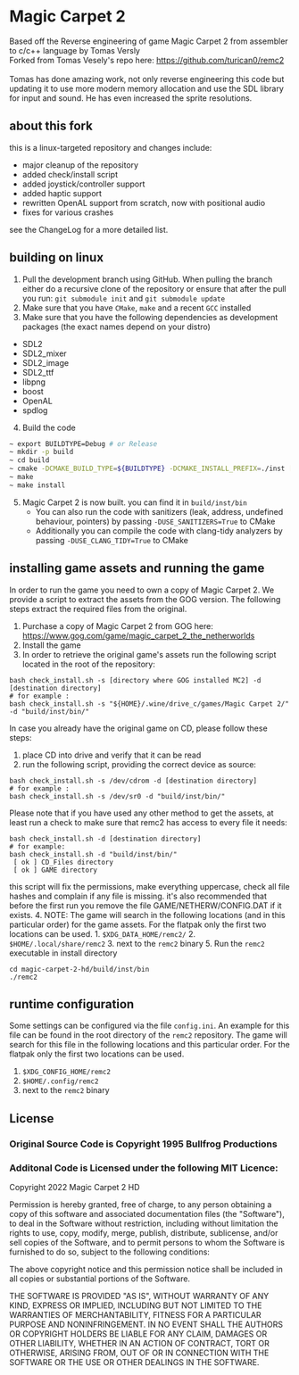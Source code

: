 # Magic Carpet 2
Based off the Reverse engineering of game Magic Carpet 2 from assembler to c/c++ language by Tomas Versly <br />
Forked from Tomas Vesely's repo here: https://github.com/turican0/remc2 <br/><br/>
Tomas has done amazing work, not only reverse engineering this code but updating it to use more modern memory allocation and use the SDL library for input and sound. He has even increased the sprite resolutions.

## about this fork

this is a linux-targeted repository and changes include:

 - major cleanup of the repository
 - added check/install script
 - added joystick/controller support
 - added haptic support
 - rewritten OpenAL support from scratch, now with positional audio
 - fixes for various crashes

see the ChangeLog for a more detailed list.

## building on linux

  1. Pull the development branch using GitHub. When pulling the branch either do a recursive clone of the repository or ensure that after the pull you run: `git submodule init` and `git submodule update`
  2. Make sure that you have `CMake`, `make` and a recent `GCC` installed
  3. Make sure that you have the following dependencies as development packages (the exact names depend on your distro)
  - SDL2
  - SDL2_mixer
  - SDL2_image
  - SDL2_ttf
  - libpng
  - boost
  - OpenAL
  - spdlog
  4. Build the code

  ```bash
  ~ export BUILDTYPE=Debug # or Release
  ~ mkdir -p build
  ~ cd build
  ~ cmake -DCMAKE_BUILD_TYPE=${BUILDTYPE} -DCMAKE_INSTALL_PREFIX=./inst [SOURCE_DIR]
  ~ make
  ~ make install
  ```

  5. Magic Carpet 2 is now built. you can find it in `build/inst/bin`
     - You can also run the code with sanitizers (leak, address, undefined behaviour, pointers) by passing `-DUSE_SANITIZERS=True` to CMake
     - Additionally you can compile the code with clang-tidy analyzers by passing `-DUSE_CLANG_TIDY=True` to CMake

## installing game assets and running the game

In order to run the game you need to own a copy of Magic Carpet 2. We provide a script to extract the assets from the GOG version. The following steps extract the required files from the original.
  1. Purchase a copy of Magic Carpet 2 from GOG here: https://www.gog.com/game/magic_carpet_2_the_netherworlds
  2. Install the game
  3. In order to retrieve the original game's assets run the following script located in the root of the repository:

  ```
  bash check_install.sh -s [directory where GOG installed MC2] -d [destination directory]
  # for example :
  bash check_install.sh -s "${HOME}/.wine/drive_c/games/Magic Carpet 2/" -d "build/inst/bin/"
  ```

In case you already have the original game on CD, please follow these steps:
  1. place CD into drive and verify that it can be read
  2. run the following script, providing the correct device as source:

  ```
  bash check_install.sh -s /dev/cdrom -d [destination directory]
  # for example :
  bash check_install.sh -s /dev/sr0 -d "build/inst/bin/"
  ```


  Please note that if you have used any other method to get the assets, at least run a check to make sure that remc2 has access to every file it needs:

  ```
  bash check_install.sh -d [destination directory]
  # for example:
  bash check_install.sh -d "build/inst/bin/"
   [ ok ] CD_Files directory
   [ ok ] GAME directory
  ```

  this script will fix the permissions, make everything uppercase, check all file hashes and complain if any file is missing.
  it's also recommended that before the first run you remove the file GAME/NETHERW/CONFIG.DAT if it exists.
  4. NOTE: The game will search in the following locations (and in this particular order) for the game assets. For the flatpak only the first two locations can be used.
     1. `$XDG_DATA_HOME/remc2/`
     2. `$HOME/.local/share/remc2`
     3. next to the `remc2` binary
  5. Run the `remc2` executable in install directory

  ```
  cd magic-carpet-2-hd/build/inst/bin
  ./remc2
  ```

## runtime configuration

Some settings can be configured via the file `config.ini`. An example for this file can be found in the root directory of the `remc2` repository.
The game will search for this file in the following locations and this particular order. For the flatpak only the first two locations can be used.
1. `$XDG_CONFIG_HOME/remc2`
2. `$HOME/.config/remc2`
3. next to the `remc2` binary

## License ##
### Original Source Code is Copyright 1995 Bullfrog Productions ###

### Additonal Code is Licensed under the following MIT Licence: ###
Copyright 2022 Magic Carpet 2 HD

Permission is hereby granted, free of charge, to any person obtaining a copy of this software and associated documentation files (the "Software"), to deal in the Software without restriction, including without limitation the rights to use, copy, modify, merge, publish, distribute, sublicense, and/or sell copies of the Software, and to permit persons to whom the Software is furnished to do so, subject to the following conditions:

The above copyright notice and this permission notice shall be included in all copies or substantial portions of the Software.

THE SOFTWARE IS PROVIDED "AS IS", WITHOUT WARRANTY OF ANY KIND, EXPRESS OR IMPLIED, INCLUDING BUT NOT LIMITED TO THE WARRANTIES OF MERCHANTABILITY, FITNESS FOR A PARTICULAR PURPOSE AND NONINFRINGEMENT. IN NO EVENT SHALL THE AUTHORS OR COPYRIGHT HOLDERS BE LIABLE FOR ANY CLAIM, DAMAGES OR OTHER LIABILITY, WHETHER IN AN ACTION OF CONTRACT, TORT OR OTHERWISE, ARISING FROM, OUT OF OR IN CONNECTION WITH THE SOFTWARE OR THE USE OR OTHER DEALINGS IN THE SOFTWARE.
